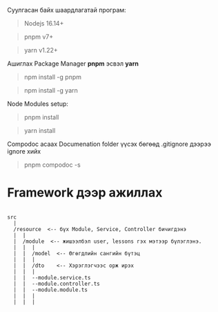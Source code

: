 Суулгасан байх шаардлагатай програм:

> Nodejs 16.14+

> pnpm v7+

> yarn v1.22+

Ашиглах Package Manager **pnpm** эсвэл **yarn**

> npm install -g pnpm

> npm install -g yarn

Node Modules setup:

> pnpm install

> yarn install

Compodoc асаах 
Documenation folder үүсэх бөгөөд .gitignore дээрээ ignore хийх
> pnpm compodoc -s

# Framework дээр ажиллах

```

src
  |
  /resource  <-- бүх Module, Service, Controller бичигдэнэ
  |  |
  |  /module  <-- жишээлбэл user, lessons гэх мэтээр бүлэглэнэ.
  |  |  |
  |  |  /model  <-- Өгөгдлийн сангийн бүтэц
  |  |  |
  |  |  /dto    <-- Хэрэглэгчээс орж ирэх
  |  |  |
  |  |  --module.service.ts
  |  |  --module.controller.ts
  |  |  --module.module.ts
  |  |  |
  |  |  |

```
